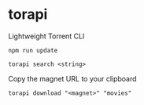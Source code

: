 # torapi
Lightweight Torrent CLI

`npm run update`

`torapi search <string>`

Copy the magnet URL to your clipboard

`torapi download "<magnet>" "movies"`
